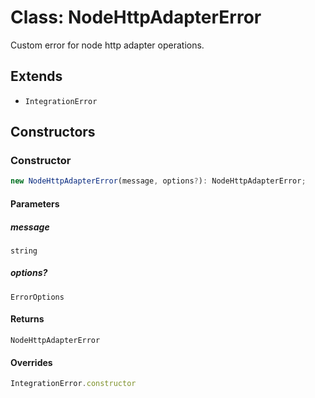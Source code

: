 # Class: NodeHttpAdapterError

Custom error for node http adapter operations.

## Extends

- `IntegrationError`

## Constructors

### Constructor

```ts
new NodeHttpAdapterError(message, options?): NodeHttpAdapterError;
```

#### Parameters

##### message

`string`

##### options?

`ErrorOptions`

#### Returns

`NodeHttpAdapterError`

#### Overrides

```ts
IntegrationError.constructor
```
